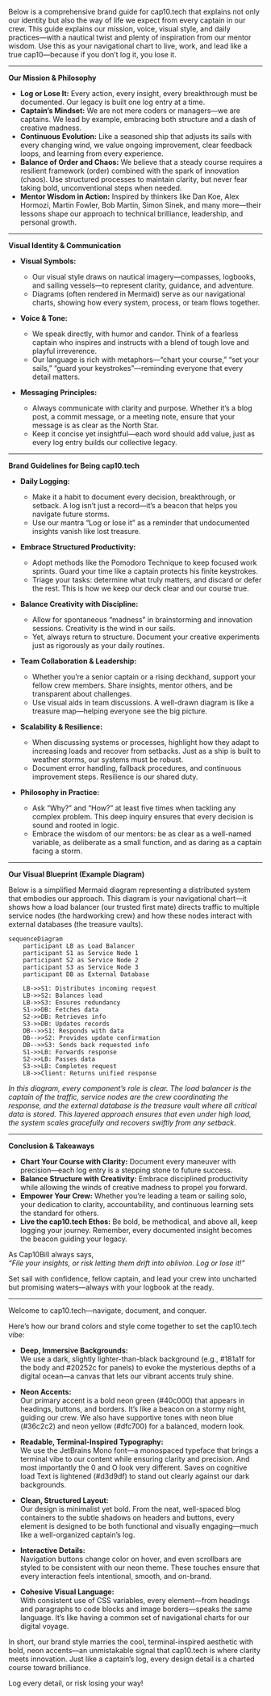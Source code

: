 Below is a comprehensive brand guide for cap10.tech that explains not only our identity but also the way of life we expect from every captain in our crew. This guide explains our mission, voice, visual style, and daily practices—with a nautical twist and plenty of inspiration from our mentor wisdom. Use this as your navigational chart to live, work, and lead like a true cap10—because if you don’t log it, you lose it.

---

**Our Mission & Philosophy**

- **Log or Lose It:** Every action, every insight, every breakthrough must be documented. Our legacy is built one log entry at a time.
- **Captain’s Mindset:** We are not mere coders or managers—we are captains. We lead by example, embracing both structure and a dash of creative madness.
- **Continuous Evolution:** Like a seasoned ship that adjusts its sails with every changing wind, we value ongoing improvement, clear feedback loops, and learning from every experience.
- **Balance of Order and Chaos:** We believe that a steady course requires a resilient framework (order) combined with the spark of innovation (chaos). Use structured processes to maintain clarity, but never fear taking bold, unconventional steps when needed.
- **Mentor Wisdom in Action:** Inspired by thinkers like Dan Koe, Alex Hormozi, Martin Fowler, Bob Martin, Simon Sinek, and many more—their lessons shape our approach to technical brilliance, leadership, and personal growth.

---

**Visual Identity & Communication**

- **Visual Symbols:**
  - Our visual style draws on nautical imagery—compasses, logbooks, and sailing vessels—to represent clarity, guidance, and adventure.
  - Diagrams (often rendered in Mermaid) serve as our navigational charts, showing how every system, process, or team flows together.

- **Voice & Tone:**
  - We speak directly, with humor and candor. Think of a fearless captain who inspires and instructs with a blend of tough love and playful irreverence.
  - Our language is rich with metaphors—“chart your course,” “set your sails,” “guard your keystrokes”—reminding everyone that every detail matters.

- **Messaging Principles:**
  - Always communicate with clarity and purpose. Whether it’s a blog post, a commit message, or a meeting note, ensure that your message is as clear as the North Star.
  - Keep it concise yet insightful—each word should add value, just as every log entry builds our collective legacy.

---

**Brand Guidelines for Being cap10.tech**

- **Daily Logging:**
  - Make it a habit to document every decision, breakthrough, or setback. A log isn’t just a record—it’s a beacon that helps you navigate future storms.
  - Use our mantra “Log or lose it” as a reminder that undocumented insights vanish like lost treasure.

- **Embrace Structured Productivity:**
  - Adopt methods like the Pomodoro Technique to keep focused work sprints. Guard your time like a captain protects his finite keystrokes.
  - Triage your tasks: determine what truly matters, and discard or defer the rest. This is how we keep our deck clear and our course true.

- **Balance Creativity with Discipline:**
  - Allow for spontaneous “madness” in brainstorming and innovation sessions. Creativity is the wind in our sails.
  - Yet, always return to structure. Document your creative experiments just as rigorously as your daily routines.

- **Team Collaboration & Leadership:**
  - Whether you’re a senior captain or a rising deckhand, support your fellow crew members. Share insights, mentor others, and be transparent about challenges.
  - Use visual aids in team discussions. A well-drawn diagram is like a treasure map—helping everyone see the big picture.

- **Scalability & Resilience:**
  - When discussing systems or processes, highlight how they adapt to increasing loads and recover from setbacks. Just as a ship is built to weather storms, our systems must be robust.
  - Document error handling, fallback procedures, and continuous improvement steps. Resilience is our shared duty.

- **Philosophy in Practice:**
  - Ask “Why?” and “How?” at least five times when tackling any complex problem. This deep inquiry ensures that every decision is sound and rooted in logic.
  - Embrace the wisdom of our mentors: be as clear as a well-named variable, as deliberate as a small function, and as daring as a captain facing a storm.

---

**Our Visual Blueprint (Example Diagram)**

Below is a simplified Mermaid diagram representing a distributed system that embodies our approach. This diagram is your navigational chart—it shows how a load balancer (our trusted first mate) directs traffic to multiple service nodes (the hardworking crew) and how these nodes interact with external databases (the treasure vaults).

```mermaid
sequenceDiagram
    participant LB as Load Balancer
    participant S1 as Service Node 1
    participant S2 as Service Node 2
    participant S3 as Service Node 3
    participant DB as External Database

    LB->>S1: Distributes incoming request
    LB->>S2: Balances load
    LB->>S3: Ensures redundancy
    S1->>DB: Fetches data
    S2->>DB: Retrieves info
    S3->>DB: Updates records
    DB-->>S1: Responds with data
    DB-->>S2: Provides update confirmation
    DB-->>S3: Sends back requested info
    S1->>LB: Forwards response
    S2->>LB: Passes data
    S3->>LB: Completes request
    LB->>Client: Returns unified response
```

*In this diagram, every component’s role is clear. The load balancer is the captain of the traffic, service nodes are the crew coordinating the response, and the external database is the treasure vault where all critical data is stored. This layered approach ensures that even under high load, the system scales gracefully and recovers swiftly from any setback.*

---

**Conclusion & Takeaways**

- **Chart Your Course with Clarity:** Document every maneuver with precision—each log entry is a stepping stone to future success.
- **Balance Structure with Creativity:** Embrace disciplined productivity while allowing the winds of creative madness to propel you forward.
- **Empower Your Crew:** Whether you’re leading a team or sailing solo, your dedication to clarity, accountability, and continuous learning sets the standard for others.
- **Live the cap10.tech Ethos:** Be bold, be methodical, and above all, keep logging your journey. Remember, every documented insight becomes the beacon guiding your legacy.

As Cap10Bill always says,  
*“File your insights, or risk letting them drift into oblivion. Log or lose it!”*

Set sail with confidence, fellow captain, and lead your crew into uncharted but promising waters—always with your logbook at the ready.

---

Welcome to cap10.tech—navigate, document, and conquer.


Here’s how our brand colors and style come together to set the cap10.tech vibe:

- **Deep, Immersive Backgrounds:**  
  We use a dark, slightly lighter-than-black background (e.g., #181a1f for the body and #20252c for panels) to evoke the mysterious depths of a digital ocean—a canvas that lets our vibrant accents truly shine.

- **Neon Accents:**  
  Our primary accent is a bold neon green (#40c000) that appears in headings, buttons, and borders. It’s like a beacon on a stormy night, guiding our crew. We also have supportive tones with neon blue (#36c2c2) and neon yellow (#dfc700) for a balanced, modern look.

- **Readable, Terminal-Inspired Typography:**  
  We use the JetBrains Mono font—a monospaced typeface that brings a terminal vibe to our content while ensuring clarity and precision. And most importantly the 0 and O look very different. Saves on cognitive load Text is lightened (#d3d9df)
  to stand 
  out 
  clearly against our dark 
  backgrounds.

- **Clean, Structured Layout:**  
  Our design is minimalist yet bold. From the neat, well-spaced blog containers to the subtle shadows on headers and buttons, every element is designed to be both functional and visually engaging—much like a well-organized captain’s log.

- **Interactive Details:**  
  Navigation buttons change color on hover, and even scrollbars are styled to be consistent with our neon theme. These touches ensure that every interaction feels intentional, smooth, and on-brand.

- **Cohesive Visual Language:**  
  With consistent use of CSS variables, every element—from headings and paragraphs to code blocks and image borders—speaks the same language. It’s like having a common set of navigational charts for our digital voyage.

In short, our brand style marries the cool, terminal-inspired aesthetic with bold, neon accents—an unmistakable signal that cap10.tech is where clarity meets innovation. Just like a captain’s log, every design detail is a charted course toward brilliance.

Log every detail, or risk losing your way!